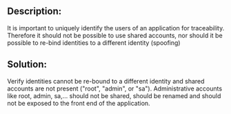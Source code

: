 ## Description:

It is important to uniquely identify the users of an application for traceability. Therefore it should not be possible to use shared accounts,
nor should it be possible to re-bind identities to a different identity (spoofing)

## Solution:

Verify identities cannot be re-bound to a different identity and shared accounts are not present ("root", "admin", or "sa").
Administrative accounts like root, admin, sa,... should not be shared, should be renamed and should not be exposed to the front end of the application.
